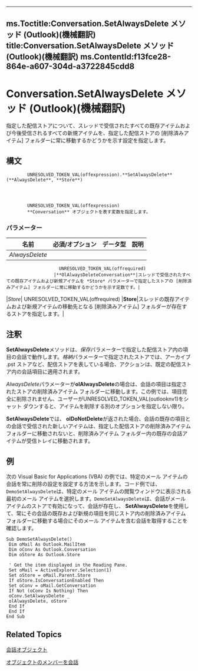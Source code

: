 

---
ms.Toctitle:Conversation.SetAlwaysDelete メソッド (Outlook)(機械翻訳)
title:Conversation.SetAlwaysDelete メソッド (Outlook)(機械翻訳)
ms.ContentId:f13fce28-864e-a607-304d-a3722845cdd8
---
# Conversation.SetAlwaysDelete メソッド (Outlook)(機械翻訳)




指定した配信ストアについて、スレッドで受信されたすべての既存アイテムおよび今後受信されるすべての新規アイテムを、指定した配信ストアの [削除済みアイテム] フォルダーに常に移動するかどうかを示す設定を指定します。

## 構文

            UNRESOLVED_TOKEN_VAL(offexpression).**SetAlwaysDelete**(**AlwaysDelete**, **Store**)




            UNRESOLVED_TOKEN_VAL(offexpression)
            **Conversation** オブジェクトを表す変数を指定します。

### パラメーター

|**名前**|**必須/オプション**|**データ型**|**説明**|
|---|---|---|---|
|*AlwaysDelete*|
                        UNRESOLVED_TOKEN_VAL(offrequired)
                      |**OlAlwaysDeleteConversation**|スレッドで受信されたすべての既存アイテムおよび新規アイテムを *Store* パラメーターで指定したストアの [削除済みアイテム] フォルダーに常に移動するかどうかを示す定数です。|
|*Store*|
                        UNRESOLVED_TOKEN_VAL(offrequired)
                      |**Store**|スレッドの既存アイテムおよび新規アイテムの移動先となる [削除済みアイテム] フォルダーが存在するストアを指定します。|





## 注釈
**SetAlwaysDelete**メソッドは、*保存*パラメーターで指定した配信ストア内の項目の会話で動作します。*格納*パラメーターで指定されたストアでは、アーカイブ .pst ストアなど、配信ストアを表している場合、アクションは、既定の配信ストア内の会話項目に適用されます。



*AlwaysDelete*パラメーターが**olAlwaysDelete**の場合は、会話の項目は指定されたストアの削除済みアイテム フォルダーに移動します。この例では、項目完全に削除されません、ユーザーがUNRESOLVED_TOKEN_VAL(outlooknv1)をシャット ダウンすると、アイテムを削除する別のオプションを指定しない限り。



**SetAlwaysDelete**では、 **olDoNotDelete**が返された場合、会話の既存の項目との会話で受信された新しいアイテムは、指定した配信ストアの削除済みアイテム フォルダーに移動されないと、削除済みアイテム フォルダー内の既存の会話アイテムが受信トレイに移動されます。



## 例
次の Visual Basic for Applications (VBA) の例では、特定のメール アイテムの会話を常に削除の設定を設定する方法を示します。コード例では、 `DemoSetAlwaysDelete`は、特定のメール アイテムの閲覧ウィンドウに表示される最初のメール アイテムを選択します。`DemoSetAlwaysDelete`は、会話がメール アイテムのストアで有効になって、会話が存在し、 **SetAlwaysDelete**を使用して、常にその会話の既存および新規の項目を同じストア内の削除済みアイテム フォルダーに移動する場合にそのメール アイテムを含む会話を取得することを確認します。

```vba
Sub DemoSetAlwaysDelete() 
 Dim oMail As Outlook.MailItem 
 Dim oConv As Outlook.Conversation 
 Dim oStore As Outlook.Store 
 
 ' Get the item displayed in the Reading Pane. 
 Set oMail = ActiveExplorer.Selection(1) 
 Set oStore = oMail.Parent.Store 
 If oStore.IsConversationEnabled Then 
 Set oConv = oMail.GetConversation 
 If Not (oConv Is Nothing) Then 
 oConv.SetAlwaysDelete _ 
 olAlwaysDelete, oStore 
 End If 
 End If 
End Sub
```




## Related Topics

[会話オブジェクト](2705d38a-ebc0-e5a7-208b-ffe1f5446b1b.md)

[オブジェクトのメンバーを会話](09ff1e8e-7c5a-0b1e-e8e2-e259f66f71c8.md)




